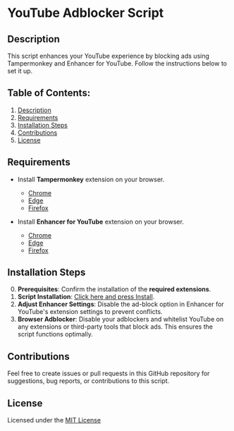 # YouTube Adblocker Script
## Description
This script enhances your YouTube experience by blocking ads using Tampermonkey and Enhancer for YouTube. Follow the instructions below to set it up.

## Table of Contents:
1. [Description](#description)
2. [Requirements](#requirements)
3. [Installation Steps](#installation-steps)
4. [Contributions](#contributions)
5. [License](#license)

## Requirements
- Install **Tampermonkey** extension on your browser.
   - [Chrome](https://chromewebstore.google.com/detail/tampermonkey/dhdgffkkebhmkfjojejmpbldmpobfkfo)
   - [Edge](https://microsoftedge.microsoft.com/addons/detail/tampermonkey/iikmkjmpaadaobahmlepeloendndfphd)
   - [Firefox](https://addons.mozilla.org/en-US/firefox/addon/tampermonkey/)

- Install **Enhancer for YouTube** extension on your browser.
   - [Chrome](https://chromewebstore.google.com/detail/enhancer-for-youtube/ponfpcnoihfmfllpaingbgckeeldkhle)
   - [Edge](https://microsoftedge.microsoft.com/addons/detail/enhancer-for-youtube%E2%84%A2/dlgfaleeejmphhnemjgiaekdbonkagkd)
   - [Firefox](https://addons.mozilla.org/es/firefox/addon/enhancer-for-youtube/)

## Installation Steps 
0. **Prerequisites**: Confirm the installation of the **required extensions**.
1. **Script Installation**: [Click here and press Install](https://raw.githubusercontent.com/AlejandroLuisHC/yt-adblocker-script/main/script.user.js).
2. **Adjust Enhancer Settings**: Disable the ad-block option in Enhancer for YouTube's extension settings to prevent conflicts.
3. **Browser Adblocker**: Disable your adblockers and whitelist YouTube on any extensions or third-party tools that block ads. This ensures the script functions optimally.

## Contributions
Feel free to create issues or pull requests in this GitHub repository for suggestions, bug reports, or contributions to this script.

## License 
Licensed under the [MIT License](https://github.com/AlejandroLuisHC/yt-adblocker-script/blob/main/LICENSE)
